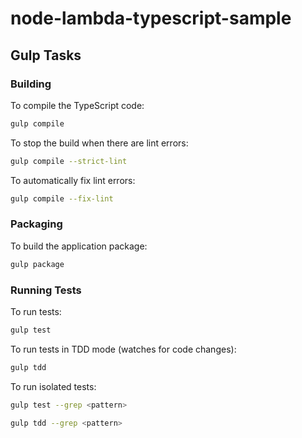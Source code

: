 # node-lambda-typescript-sample

## Gulp Tasks

### Building

To compile the TypeScript code:

```sh
gulp compile
```

To stop the build when there are lint errors:

```sh
gulp compile --strict-lint
```

To automatically fix lint errors:

```sh
gulp compile --fix-lint
```

### Packaging

To build the application package:

```sh
gulp package
```

### Running Tests

To run tests:

```sh
gulp test
```

To run tests in TDD mode (watches for code changes):

```sh
gulp tdd
```

To run isolated tests:

```sh
gulp test --grep <pattern>
```

```sh
gulp tdd --grep <pattern>
```
